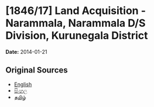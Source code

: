 # [1846/17] Land Acquisition - Narammala, Narammala D/S Division, Kurunegala District

**Date:** 2014-01-21

## Original Sources

- [English](https://documents.gov.lk/view/extra-gazettes/2014/1/1846-17_E.pdf)
- [සිංහල](https://documents.gov.lk/view/extra-gazettes/2014/1/1846-17_S.pdf)
- [தமிழ்](https://documents.gov.lk/view/extra-gazettes/2014/1/1846-17_T.pdf)
